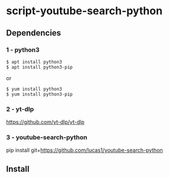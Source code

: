 # script-youtube-search-python

## Dependencies

### 1 - python3

```
$ apt install python3
$ apt install python3-pip
```

or 

```
$ yum install python3
$ yum install python3-pip
```

### 2 - yt-dlp

https://github.com/yt-dlp/yt-dlp

### 3 - youtube-search-python

pip install git+https://github.com/lucas1/youtube-search-python

## Install

